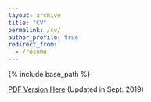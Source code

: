 ```yaml
---
layout: archive
title: "CV"
permalink: /cv/
author_profile: true
redirect_from:
  - /resume
---
```


{% include base_path %}

[PDF Version Here](https://fyc1007261.github.io/files/YifanCai.pdf) (Updated in Sept. 2019)

